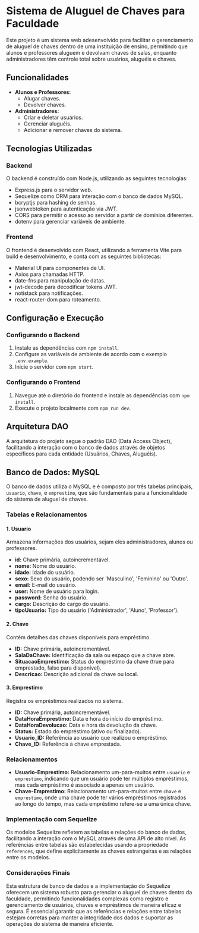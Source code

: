 
# Sistema de Aluguel de Chaves para Faculdade

Este projeto é um sistema web adesenvolvido para facilitar o gerenciamento de aluguel de chaves dentro de uma instituição de ensino, permitindo que alunos e professores aluguem e devolvam chaves de salas, enquanto administradores têm controle total sobre usuários, aluguéis e chaves.

## Funcionalidades

- **Alunos e Professores:**
  - Alugar chaves.
  - Devolver chaves.
- **Administradores:**
  - Criar e deletar usuários.
  - Gerenciar aluguéis.
  - Adicionar e remover chaves do sistema.

## Tecnologias Utilizadas

### Backend

O backend é construído com Node.js, utilizando as seguintes tecnologias:

- Express.js para o servidor web.
- Sequelize como ORM para interação com o banco de dados MySQL.
- bcryptjs para hashing de senhas.
- jsonwebtoken para autenticação via JWT.
- CORS para permitir o acesso ao servidor a partir de domínios diferentes.
- dotenv para gerenciar variáveis de ambiente.

### Frontend
O frontend é desenvolvido com React, utilizando a ferramenta Vite para build e desenvolvimento, e conta com as seguintes bibliotecas:

- Material UI para componentes de UI.
- Axios para chamadas HTTP.
- date-fns para manipulação de datas.
- jwt-decode para decodificar tokens JWT.
- notistack para notificações.
- react-router-dom para roteamento.
## Configuração e Execução

### Configurando o Backend

1.  Instale as dependências com `npm install`.
2.  Configure as variáveis de ambiente de acordo com o exemplo `.env.example`.
3.  Inicie o servidor com `npm start`.


### Configurando o Frontend

1.  Navegue até o diretório do frontend e instale as dependências com `npm install`.
2.  Execute o projeto localmente com `npm run dev`.

## Arquitetura DAO

A arquitetura do projeto segue o padrão DAO (Data Access Object), facilitando a interação com o banco de dados através de objetos específicos para cada entidade (Usuários, Chaves, Aluguéis).


## Banco de Dados: MySQL

O banco de dados utiliza o MySQL e é composto por três tabelas principais, `usuario`, `chave`, e `emprestimo`, que são fundamentais para a funcionalidade do sistema de aluguel de chaves.

### Tabelas e Relacionamentos

#### 1. Usuario

Armazena informações dos usuários, sejam eles administradores, alunos ou professores.

-   **id:** Chave primária, autoincrementável.
-   **nome:** Nome do usuário.
-   **idade:** Idade do usuário.
-   **sexo:** Sexo do usuário, podendo ser 'Masculino', 'Feminino' ou 'Outro'.
-   **email:** E-mail do usuário.
-   **user:** Nome de usuário para login.
-   **password:** Senha do usuário.
-   **cargo:** Descrição do cargo do usuário.
-   **tipoUsuario:** Tipo do usuário ('Administrador', 'Aluno', 'Professor').

#### 2. Chave

Contém detalhes das chaves disponíveis para empréstimo.

-   **ID:** Chave primária, autoincrementável.
-   **SalaDaChave:** Identificação da sala ou espaço que a chave abre.
-   **SituacaoEmprestimo:** Status do empréstimo da chave (true para emprestado, false para disponível).
-   **Descricao:** Descrição adicional da chave ou local.

#### 3. Emprestimo

Registra os empréstimos realizados no sistema.

-   **ID:** Chave primária, autoincrementável.
-   **DataHoraEmprestimo:** Data e hora do início do empréstimo.
-   **DataHoraDevolucao:** Data e hora da devolução da chave.
-   **Status:** Estado do empréstimo (ativo ou finalizado).
-   **Usuario_ID:** Referência ao usuário que realizou o empréstimo.
-   **Chave_ID:** Referência à chave emprestada.

### Relacionamentos

-   **Usuario-Emprestimo:** Relacionamento um-para-muitos entre `usuario` e `emprestimo`, indicando que um usuário pode ter múltiplos empréstimos, mas cada empréstimo é associado a apenas um usuário.
-   **Chave-Emprestimo:** Relacionamento um-para-muitos entre `chave` e `emprestimo`, onde uma chave pode ter vários empréstimos registrados ao longo do tempo, mas cada empréstimo refere-se a uma única chave.

### Implementação com Sequelize

Os modelos Sequelize refletem as tabelas e relações do banco de dados, facilitando a interação com o MySQL através de uma API de alto nível. As referências entre tabelas são estabelecidas usando a propriedade `references`, que define explicitamente as chaves estrangeiras e as relações entre os modelos.

### Considerações Finais

Esta estrutura de banco de dados e a implementação do Sequelize oferecem um sistema robusto para gerenciar o aluguel de chaves dentro da faculdade, permitindo funcionalidades complexas como registro e gerenciamento de usuários, chaves e empréstimos de maneira eficaz e segura. É essencial garantir que as referências e relações entre tabelas estejam corretas para manter a integridade dos dados e suportar as operações do sistema de maneira eficiente.
